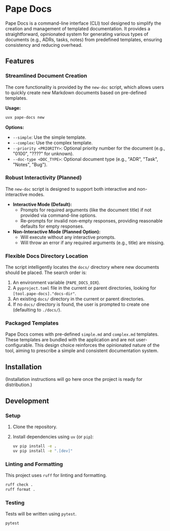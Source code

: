 # Pape Docs

Pape Docs is a command-line interface (CLI) tool designed to simplify the creation and management of templated documentation. It provides a straightforward, opinionated system for generating various types of documents (e.g., ADRs, tasks, notes) from predefined templates, ensuring consistency and reducing overhead.

## Features

### Streamlined Document Creation

The core functionality is provided by the `new-doc` script, which allows users to quickly create new Markdown documents based on pre-defined templates.

**Usage:**

```bash
uvx pape-docs new
```

**Options:**

- `--simple`: Use the simple template.
- `--complex`: Use the complex template.
- `--priority <PRIORITY>`: Optional priority number for the document (e.g., "0100", "????" for unknown).
- `--doc-type <DOC_TYPE>`: Optional document type (e.g., "ADR", "Task", "Notes", "Bug").

### Robust Interactivity (Planned)

The `new-doc` script is designed to support both interactive and non-interactive modes.

- **Interactive Mode (Default):**
    - Prompts for required arguments (like the document title) if not provided via command-line options.
    - Re-prompts for invalid non-empty responses, providing reasonable defaults for empty responses.
- **Non-Interactive Mode (Planned Option):**
    - Will execute without any interactive prompts.
    - Will throw an error if any required arguments (e.g., title) are missing.

### Flexible Docs Directory Location

The script intelligently locates the `docs/` directory where new documents should be placed. The search order is:

1. An environment variable (`PAPE_DOCS_DIR`).
2. A `pyproject.toml` file in the current or parent directories, looking for `[tool.pape-docs]."docs-dir"`.
3. An existing `docs/` directory in the current or parent directories.
4. If no `docs/` directory is found, the user is prompted to create one (defaulting to `./docs/`).

### Packaged Templates

Pape Docs comes with pre-defined `simple.md` and `complex.md` templates. These templates are bundled with the application and are not user-configurable. This design choice reinforces the opinionated nature of the tool, aiming to prescribe a simple and consistent documentation system.

## Installation

(Installation instructions will go here once the project is ready for distribution.)

## Development

### Setup

1. Clone the repository.
2. Install dependencies using `uv` (or `pip`):

    ```bash
    uv pip install -e .
    uv pip install -e ".[dev]"
    ```

### Linting and Formatting

This project uses `ruff` for linting and formatting.

```bash
ruff check .
ruff format .
```

### Testing

Tests will be written using `pytest`.

```bash
pytest
```

